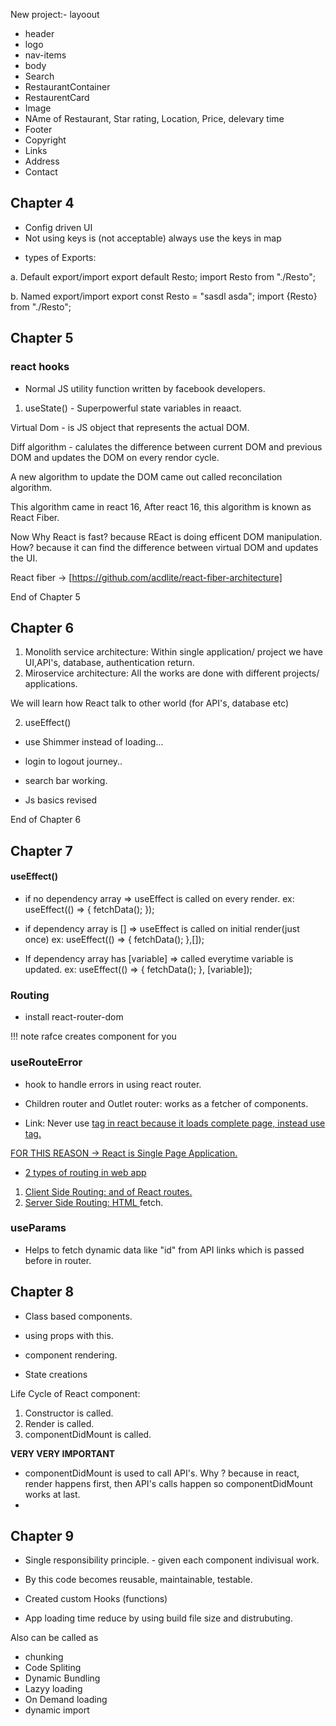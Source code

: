 New project:-
layoout
 - header
  - logo
  - nav-items
 - body
  - Search
  - RestaurantContainer
  - RestaurentCard
- Image
- NAme of Restaurant, Star rating, Location, Price, delevary time
 - Footer
  - Copyright
  - Links
  - Address
  - Contact

## Chapter 4

* Config driven UI
* Not using keys is (not acceptable) always use the keys in map

- types of Exports:

a. Default export/import
export default Resto;
import Resto from "./Resto";

b. Named export/import
export const Resto = "sasdl asda";
import {Resto} from "./Resto";

## Chapter 5
### react hooks
- Normal JS utility function written by facebook developers.

1. useState() - Superpowerful state variables in reaact.

Virtual Dom - is JS object that represents the actual DOM.

Diff algorithm - calulates the difference between  current DOM and previous DOM and updates the DOM on every rendor cycle.

A new algorithm to update the DOM came out called reconcilation algorithm.

This algorithm came in react 16, After react 16, this algorithm is known as React Fiber.

Now Why React is fast? because REact is doing efficent DOM manipulation. How? because it can find the difference between virtual DOM and updates the UI.

React fiber -> [https://github.com/acdlite/react-fiber-architecture]

End of Chapter 5

## Chapter 6

1. Monolith service architecture: Within single application/ project we have UI,API's, database, authentication return.
2. Miroservice architecture: All the works are done with different projects/ applications.

We will learn how React talk to other world (for API's, database etc)

2. useEffect()

- use Shimmer instead of loading...

- login to logout journey..

- search bar working.
- Js basics revised 

End of Chapter 6

## Chapter 7

#### useEffect()
- if no dependency array => useEffect is called on every render.
ex: useEffect(() => {
    fetchData();
  });

- if dependency array is [] => useEffect is called on initial render(just once)
ex: useEffect(() => {
    fetchData();
  },[]);

- If dependency array has [variable] => called everytime variable is updated.
ex: useEffect(() => {
    fetchData();
  }, [variable]);

### Routing

- install react-router-dom

!!! note
    rafce creates component for you

### useRouteError 
- hook to handle errors in using react router.

- Children router and Outlet router: works as a fetcher of components.

- Link: Never use <a href=""> tag in react because it loads complete page, instead use <Link in=""> tag.

FOR THIS REASON -> React is Single Page Application.

- 2 types of routing in web app

1. Client Side Routing: <Outlet/> and <Link/>of React routes.
2. Server Side Routing: HTML <a> fetch.

### useParams
- Helps to fetch dynamic data like "id" from API links which is passed before in router.


## Chapter 8

- Class based components.

- using props with this.
- component rendering.
- State creations

Life Cycle of React component:
1. Constructor is called.
2. Render is called.
3. componentDidMount is called.

**VERY VERY IMPORTANT**
- componentDidMount is used to call API's. Why ? because in react, render happens first, then API's calls happen so componentDidMount works at last.
- 

## Chapter 9

- Single responsibility principle. - given each component indivisual work.
- By this code becomes reusable, maintainable, testable. 

- Created custom Hooks (functions)

- App loading time reduce by using build file size and distrubuting.

Also can be called as 
  - chunking
  - Code Spliting
  - Dynamic Bundling
  - Lazyy loading
  - On Demand loading
  - dynamic import